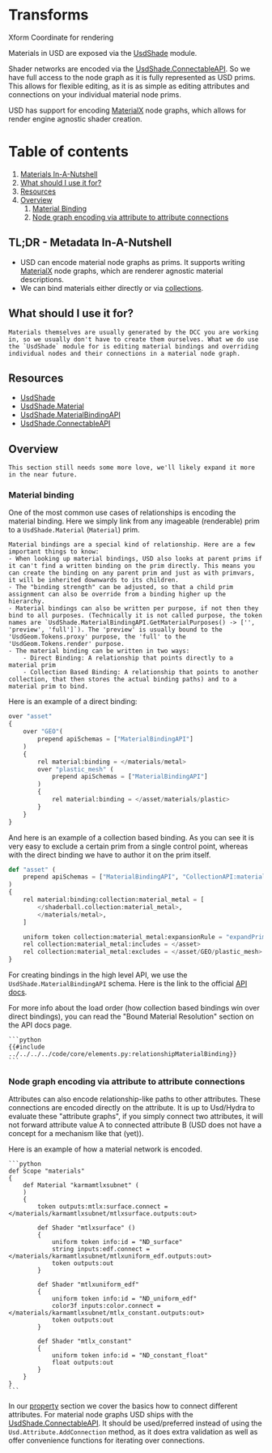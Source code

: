 # Transforms
Xform Coordinate for rendering

Materials in USD are exposed via the [UsdShade](https://openusd.org/dev/api/usd_shade_page_front.html) module.

Shader networks are encoded via the [UsdShade.ConnectableAPI](https://openusd.org/dev/api/class_usd_shade_connectable_a_p_i.html). So we have full access to the node graph as it is fully represented as USD prims. This allows for flexible editing, as it is as simple as editing attributes and connections on your individual material node prims.

USD has support for encoding [MaterialX](https://materialx.org/) node graphs, which allows for render engine agnostic shader creation.

# Table of contents
1. [Materials In-A-Nutshell](#summary)
1. [What should I use it for?](#usage)
1. [Resources](#resources)
1. [Overview](#overview)
    1. [Material Binding](#materialBinding)
    1. [Node graph encoding via attribute to attribute connections](#materialNodeGraph)

## TL;DR - Metadata In-A-Nutshell <a name="summary"></a>
- USD can encode material node graphs as prims. It supports writing [MaterialX](https://materialx.org/) node graphs, which are renderer agnostic material descriptions.
- We can bind materials either directly or via [collections](./collection.md).

## What should I use it for? <a name="usage"></a>
~~~admonish tip
Materials themselves are usually generated by the DCC you are working in, so we usually don't have to create them ourselves. What we do use the `UsdShade` module for is editing material bindings and overriding individual nodes and their connections in a material node graph.
~~~

## Resources <a name="resources"></a>
- [UsdShade](https://openusd.org/dev/api/usd_shade_page_front.html)
- [UsdShade.Material](https://openusd.org/dev/api/class_usd_shade_material.html)
- [UsdShade.MaterialBindingAPI](https://openusd.org/dev/api/class_usd_shade_material_binding_a_p_i.html)
- [UsdShade.ConnectableAPI](https://openusd.org/dev/api/class_usd_shade_connectable_a_p_i.html)

## Overview <a name="overview"></a>
~~~admonish question title="Still under construction!"
This section still needs some more love, we'll likely expand it more in the near future.
~~~

### Material binding <a name="materialBinding">
One of the most common use cases of relationships is encoding the material binding. Here we simply link from any imageable (renderable) prim to a `UsdShade.Material` (`Material`) prim.

~~~admonish important
Material bindings are a special kind of relationship. Here are a few important things to know:
- When looking up material bindings, USD also looks at parent prims if it can't find a written binding on the prim directly. This means you can create the binding on any parent prim and just as with primvars, it will be inherited downwards to its children.
- The "binding strength" can be adjusted, so that a child prim assignment can also be override from a binding higher up the hierarchy.
- Material bindings can also be written per purpose, if not then they bind to all purposes. (Technically it is not called purpose, the token names are `UsdShade.MaterialBindingAPI.GetMaterialPurposes() -> ['', 'preview', 'full']`). The 'preview' is usually bound to the 'UsdGeom.Tokens.proxy' purpose, the 'full' to the 'UsdGeom.Tokens.render' purpose.
- The material binding can be written in two ways:
    - Direct Binding: A relationship that points directly to a material prim
    - Collection Based Binding: A relationship that points to another collection, that then stores the actual binding paths) and to a material prim to bind.
~~~

Here is an example of a direct binding:
```python
over "asset"
{
    over "GEO"(
        prepend apiSchemas = ["MaterialBindingAPI"]
    )
    {
        rel material:binding = </materials/metal>
        over "plastic_mesh" (
            prepend apiSchemas = ["MaterialBindingAPI"]
        )
        {
            rel material:binding = </asset/materials/plastic>
        }
    }
}
```

And here is an example of a collection based binding. As you can see it is very easy to exclude a certain prim from a single control point, whereas with the direct binding we have to author it on the prim itself.
```python
def "asset" (
    prepend apiSchemas = ["MaterialBindingAPI", "CollectionAPI:material_metal"]
)
{
    rel material:binding:collection:material_metal = [
        </shaderball.collection:material_metal>,
        </materials/metal>,
    ]

    uniform token collection:material_metal:expansionRule = "expandPrims"
    rel collection:material_metal:includes = </asset>
    rel collection:material_metal:excludes = </asset/GEO/plastic_mesh>
}
```

For creating bindings in the high level API, we use the `UsdShade.MaterialBindingAPI` schema.
Here is the link to the official [API docs](https://openusd.org/dev/api/class_usd_shade_material_binding_a_p_i.html).

For more info about the load order (how collection based bindings win over direct bindings), you can read the "Bound Material Resolution" section on the API docs page.

~~~admonish tip title=""
```python
{{#include ../../../../code/core/elements.py:relationshipMaterialBinding}}
```
~~~


### Node graph encoding via attribute to attribute connections <a name="materialNodeGraph"></a>
Attributes can also encode relationship-like paths to other attributes. These connections are encoded directly on the attribute. It is up to Usd/Hydra to evaluate these "attribute graphs", if you simply connect two attributes, it will not forward attribute value A to connected attribute B (USD does not have a concept for a mechanism like that (yet)).

Here is an example of how a material network is encoded.

~~~admonish important title=""
```python
def Scope "materials"
{
    def Material "karmamtlxsubnet" (
    )
    {
        token outputs:mtlx:surface.connect = </materials/karmamtlxsubnet/mtlxsurface.outputs:out>

        def Shader "mtlxsurface" ()
        {
            uniform token info:id = "ND_surface"
            string inputs:edf.connect = </materials/karmamtlxsubnet/mtlxuniform_edf.outputs:out>
            token outputs:out
        }

        def Shader "mtlxuniform_edf"
        {
            uniform token info:id = "ND_uniform_edf"
            color3f inputs:color.connect = </materials/karmamtlxsubnet/mtlx_constant.outputs:out>
            token outputs:out
        }

        def Shader "mtlx_constant"
        {
            uniform token info:id = "ND_constant_float"
            float outputs:out
        }
    }
}
```
~~~

In our [property](./property.md#attribute-to-attribute-connections-node-graph-encoding) section we cover the basics how to connect different attributes. For material node graphs USD ships with the [UsdShade.ConnectableAPI](https://openusd.org/dev/api/class_usd_shade_connectable_a_p_i.html). It should be used/preferred instead of using the `Usd.Attribute.AddConnection` method, as it does extra validation as well as offer convenience functions for iterating over connections.
